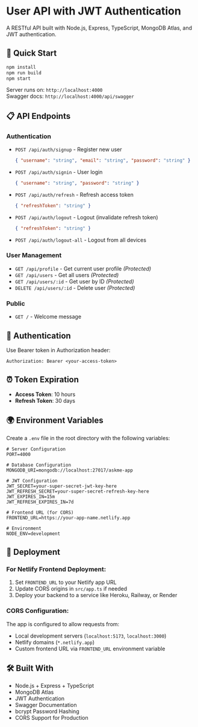 # User API with JWT Authentication

A RESTful API built with Node.js, Express, TypeScript, MongoDB Atlas, and JWT authentication.

## 🚀 Quick Start

```bash
npm install
npm run build
npm start
```

Server runs on: `http://localhost:4000`  
Swagger docs: `http://localhost:4000/api/swagger`

## 📋 API Endpoints

### Authentication
- `POST /api/auth/signup` - Register new user
  ```json
  { "username": "string", "email": "string", "password": "string" }
  ```
- `POST /api/auth/signin` - User login
  ```json
  { "username": "string", "password": "string" }
  ```
- `POST /api/auth/refresh` - Refresh access token
  ```json
  { "refreshToken": "string" }
  ```
- `POST /api/auth/logout` - Logout (invalidate refresh token)
  ```json
  { "refreshToken": "string" }
  ```
- `POST /api/auth/logout-all` - Logout from all devices

### User Management
- `GET /api/profile` - Get current user profile *(Protected)*
- `GET /api/users` - Get all users *(Protected)*
- `GET /api/users/:id` - Get user by ID *(Protected)*
- `DELETE /api/users/:id` - Delete user *(Protected)*

### Public
- `GET /` - Welcome message

## 🔐 Authentication

Use Bearer token in Authorization header:
```
Authorization: Bearer <your-access-token>
```

## ⏰ Token Expiration
- **Access Token**: 10 hours
- **Refresh Token**: 30 days

## 🌍 Environment Variables

Create a `.env` file in the root directory with the following variables:

```env
# Server Configuration
PORT=4000

# Database Configuration
MONGODB_URI=mongodb://localhost:27017/askme-app

# JWT Configuration
JWT_SECRET=your-super-secret-jwt-key-here
JWT_REFRESH_SECRET=your-super-secret-refresh-key-here
JWT_EXPIRES_IN=15m
JWT_REFRESH_EXPIRES_IN=7d

# Frontend URL (for CORS)
FRONTEND_URL=https://your-app-name.netlify.app

# Environment
NODE_ENV=development
```

## 🚀 Deployment

### For Netlify Frontend Deployment:
1. Set `FRONTEND_URL` to your Netlify app URL
2. Update CORS origins in `src/app.ts` if needed
3. Deploy your backend to a service like Heroku, Railway, or Render

### CORS Configuration:
The app is configured to allow requests from:
- Local development servers (`localhost:5173`, `localhost:3000`)
- Netlify domains (`*.netlify.app`)
- Custom frontend URL via `FRONTEND_URL` environment variable

## 🛠️ Built With
- Node.js + Express + TypeScript
- MongoDB Atlas
- JWT Authentication
- Swagger Documentation
- bcrypt Password Hashing
- CORS Support for Production
